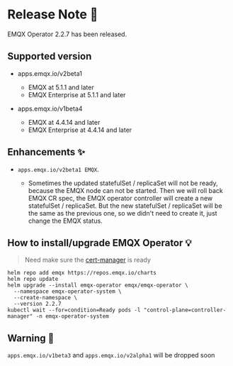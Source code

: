 # Release Note 🍻

EMQX Operator 2.2.7 has been released.

## Supported version
+ apps.emqx.io/v2beta1

  + EMQX at 5.1.1 and later
  + EMQX Enterprise at 5.1.1 and later

+ apps.emqx.io/v1beta4

  + EMQX at 4.4.14 and later
  + EMQX Enterprise at 4.4.14 and later

## Enhancements ✨

+ `apps.emqx.io/v2beta1 EMQX`.

  + Sometimes the updated statefulSet / replicaSet will not be ready, because the EMQX node can not be started. Then we will roll back EMQX CR spec, the EMQX operator controller will create a new statefulSet / replicaSet. But the new statefulSet / replicaSet will be the same as the previous one, so we didn't need to create it, just change the EMQX status.

## How to install/upgrade EMQX Operator 💡

> Need make sure the [cert-manager](https://cert-manager.io/) is ready

```
helm repo add emqx https://repos.emqx.io/charts
helm repo update
helm upgrade --install emqx-operator emqx/emqx-operator \
  --namespace emqx-operator-system \
  --create-namespace \
  --version 2.2.7
kubectl wait --for=condition=Ready pods -l "control-plane=controller-manager" -n emqx-operator-system
```

## Warning 🚨
`apps.emqx.io/v1beta3` and `apps.emqx.io/v2alpha1` will be dropped soon
